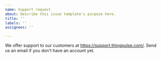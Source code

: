 ```yaml
---
name: Support request
about: Describe this issue template's purpose here.
title: ''
labels: ''
assignees: ''

---
```


We offer support to our customers at https://support.thingpulse.com/. Send us an email if you don't have an account yet.
